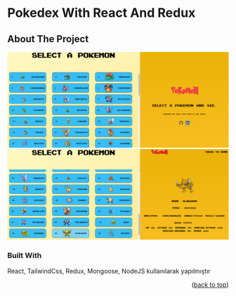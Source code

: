 # Pokedex With React And Redux



<!-- ABOUT THE PROJECT -->
## About The Project

![Product Name Screen Shot](https://github.com/ZiyaOzgul/Pokedex-App/blob/master/src/img/Poke-1.png)
![Product Name Screen Shot](https://github.com/ZiyaOzgul/Pokedex-App/blob/master/src/img/Poke-2.png)



### Built With

React, TailwindCss,  Redux, Mongoose, NodeJS kullanılarak yapılmıştır 



<p align="right">(<a href="#readme-top">back to top</a>)</p>
